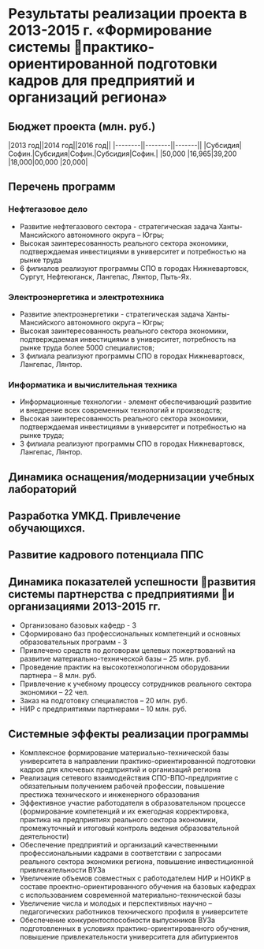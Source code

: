 # Результаты реализации проекта в 2013-2015 г. «Формирование системы практико-ориентированной подготовки кадров для предприятий и организаций региона»

## Бюджет проекта (млн. руб.)
|2013 год||2014 год||2016 год||
|--------||--------||-------||
|Субсидия|Софин.|Субсидия|Софин.|Субсидия|Софин.|
|50,000  |16,965|39,200  |18,000|00,000  |20,000|

## Перечень программ

### Нефтегазовое дело
- Развитие нефтегазового сектора - стратегическая задача Ханты-Мансийского автономного округа – Югры;
- Высокая заинтересованность реального сектора экономики, подтверждаемая инвестициями в университет и потребностью на рынке труда
- 6 филиалов реализуют программы СПО в городах Нижневартовск, Сургут, Нефтеюганск, Лангепас, Лянтор, Пыть-Ях.

### Электроэнергетика и электротехника
- Развитие электроэнергетики - стратегическая задача Ханты-Мансийского автономного округа – Югры;
- Высокая заинтересованность реального сектора экономики, подтверждаемая инвестициями в университет, потребность на рынке труда более 5000 специалистов;
- 3 филиала реализуют программы СПО в городах Нижневартовск, Лангепас, Лянтор.

### Информатика и вычислительная техника
- Информационные технологии - элемент обеспечивающий развитие и внедрение всех современных технологий и производств;
- Высокая заинтересованность реального сектора экономики, подтверждаемая инвестициями в университет и потребностью на рынке труда;
- 3 филиала реализуют программы СПО в городах Нижневартовск, Лангепас, Лянтор.


## Динамика оснащения/модернизации учебных лабораторий
<div id='chart1'></div>

## Разработка УМКД. Привлечение обучающихся.
<div id='chart2'></div>
<div id='chart3'></div>

##  Развитие кадрового потенциала ППС
<div id='chart4'></div>
<div id='chart5'></div>


## Динамика показателей успешности развития системы партнерства с предприятиями и организациями 2013-2015 гг.

- Организовано базовых кафедр - 3
- Сформировано баз профессиональных компетенций и основных образовательных программ - 3
- Привлечено средств по договорам целевых пожертвований на развитие материально-технической базы – 25 млн. руб.
- Проведение практик на высокотехнологичном оборудовании партнера – 8 млн. руб.
- Привлечение к учебному процессу сотрудников реального сектора экономики  – 22 чел. 
- Заказ на подготовку специалистов – 20 млн. руб.
- НИР с предприятиями партнерами – 10 млн. руб.


## Системные эффекты реализации программы

- Комплексное формирование материально-технической базы университета в направлении практико-ориентированной подготовки кадров для ключевых предприятий и организаций региона
- Реализация сетевого взаимодействия  СПО-ВПО-предприятие с обязательным получением рабочей профессии, повышение престижа технического и инженерного образования
- Эффективное участие работодателя в образовательном процессе (формирование компетенций и их ежегодная корректировка, практика на предприятиях реального сектора экономики, промежуточный и итоговый контроль ведения образовательной деятельности)
- Обеспечение предприятий и организаций качественными профессиональными кадрами  в соответствии с запросами реального сектора экономики региона, повышение инвестиционной привлекательности ВУЗа
- Увеличение объемов совместных с работодателем НИР и НОИКР в составе проектно-ориентированного обучения на базовых кафедрах  с использованием современной материально-технической базы
- Увеличение числа и молодых и перспективных научно – педагогических работников  технического профиля в университете 
- Обеспечение конкурентоспособности выпускников ВУЗа подготовленных в условиях практико-ориентированного обучения, повышение привлекательности университета для абитуриентов


<script src="https://cdn.plot.ly/plotly-latest.min.js"></script>
<script src="project_1_result_chart1.js"></script>
<script src="project_1_result_chart2.js"></script>
<script src="project_1_result_chart3.js"></script>
<script src="project_1_result_chart4.js"></script>
<script src="project_1_result_chart5.js"></script>

